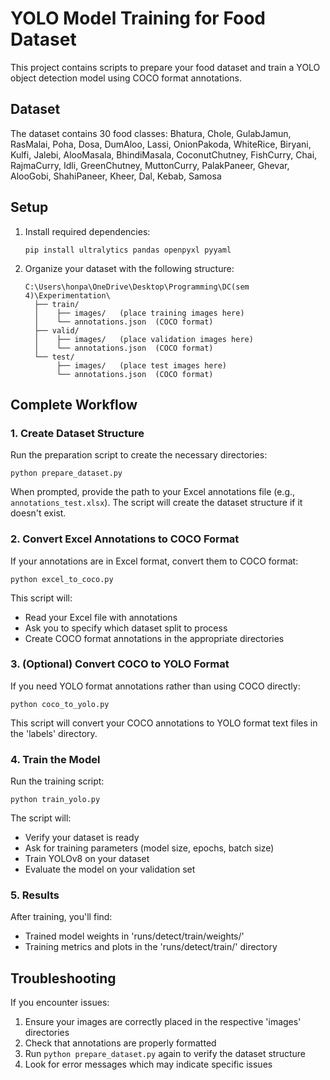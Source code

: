 # YOLO Model Training for Food Dataset

This project contains scripts to prepare your food dataset and train a YOLO object detection model using COCO format annotations.

## Dataset

The dataset contains 30 food classes: Bhatura, Chole, GulabJamun, RasMalai, Poha, Dosa, DumAloo, Lassi, OnionPakoda, WhiteRice, Biryani, Kulfi, Jalebi, AlooMasala, BhindiMasala, CoconutChutney, FishCurry, Chai, RajmaCurry, Idli, GreenChutney, MuttonCurry, PalakPaneer, Ghevar, AlooGobi, ShahiPaneer, Kheer, Dal, Kebab, Samosa

## Setup

1. Install required dependencies:
   ```
   pip install ultralytics pandas openpyxl pyyaml
   ```

2. Organize your dataset with the following structure:
   ```
   C:\Users\honpa\OneDrive\Desktop\Programming\DC(sem 4)\Experimentation\
     ├── train/
     │    ├── images/   (place training images here)
     │    └── annotations.json  (COCO format)
     ├── valid/
     │    ├── images/   (place validation images here)
     │    └── annotations.json  (COCO format)
     └── test/
          ├── images/   (place test images here)
          └── annotations.json  (COCO format)
   ```

## Complete Workflow

### 1. Create Dataset Structure

Run the preparation script to create the necessary directories:

```
python prepare_dataset.py
```

When prompted, provide the path to your Excel annotations file (e.g., `annotations_test.xlsx`). The script will create the dataset structure if it doesn't exist.

### 2. Convert Excel Annotations to COCO Format

If your annotations are in Excel format, convert them to COCO format:

```
python excel_to_coco.py
```

This script will:
- Read your Excel file with annotations
- Ask you to specify which dataset split to process
- Create COCO format annotations in the appropriate directories

### 3. (Optional) Convert COCO to YOLO Format

If you need YOLO format annotations rather than using COCO directly:

```
python coco_to_yolo.py
```

This script will convert your COCO annotations to YOLO format text files in the 'labels' directory.

### 4. Train the Model

Run the training script:

```
python train_yolo.py
```

The script will:
- Verify your dataset is ready
- Ask for training parameters (model size, epochs, batch size)
- Train YOLOv8 on your dataset
- Evaluate the model on your validation set

### 5. Results

After training, you'll find:
- Trained model weights in 'runs/detect/train/weights/'
- Training metrics and plots in the 'runs/detect/train/' directory

## Troubleshooting

If you encounter issues:

1. Ensure your images are correctly placed in the respective 'images' directories
2. Check that annotations are properly formatted
3. Run `python prepare_dataset.py` again to verify the dataset structure
4. Look for error messages which may indicate specific issues
